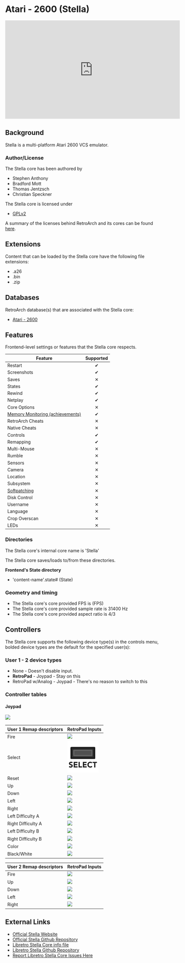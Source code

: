 # Atari - 2600 (Stella)

<iframe width="560" height="315" src="https://www.youtube-nocookie.com/embed/wQdrwJbxIgk" title="YouTube video player" frameborder="0" allow="accelerometer; autoplay; clipboard-write; encrypted-media; gyroscope; picture-in-picture" allowfullscreen></iframe>

## Background

Stella is a multi-platform Atari 2600 VCS emulator.

### Author/License

The Stella core has been authored by

- Stephen Anthony
- Bradford Mott
- Thomas Jentzsch
- Christian Speckner

The Stella core is licensed under

- [GPLv2](https://github.com/stella-emu/stella/blob/master/License.txt)

A summary of the licenses behind RetroArch and its cores can be found [here](../development/licenses.md).

## Extensions

Content that can be loaded by the Stella core have the following file extensions:

- .a26
- .bin
- .zip

## Databases

RetroArch database(s) that are associated with the Stella core:

- [Atari - 2600](https://github.com/libretro/libretro-database/blob/master/rdb/Atari%20-%202600.rdb)

## Features

Frontend-level settings or features that the Stella core respects.

| Feature           | Supported |
|-------------------|:---------:|
| Restart           | ✔         |
| Screenshots       | ✔         |
| Saves             | ✕         |
| States            | ✔         |
| Rewind            | ✔         |
| Netplay           | ✔         |
| Core Options      | ✕         |
| [Memory Monitoring (achievements)](../guides/memorymonitoring.md) | ✔         |
| RetroArch Cheats  | ✕         |
| Native Cheats     | ✕         |
| Controls          | ✔         |
| Remapping         | ✔         |
| Multi-Mouse       | ✕         |
| Rumble            | ✕         |
| Sensors           | ✕         |
| Camera            | ✕         |
| Location          | ✕         |
| Subsystem         | ✕         |
| [Softpatching](../guides/softpatching.md) | ✕         |
| Disk Control      | ✕         |
| Username          | ✕         |
| Language          | ✕         |
| Crop Overscan     | ✕         |
| LEDs              | ✕         |

### Directories

The Stella core's internal core name is 'Stella'

The Stella core saves/loads to/from these directories.

**Frontend's State directory**

- 'content-name'.state# (State)

### Geometry and timing

- The Stella core's core provided FPS is (FPS)
- The Stella core's core provided sample rate is 31400 Hz
- The Stella core's core provided aspect ratio is 4/3

## Controllers

The Stella core supports the following device type(s) in the controls menu, bolded device types are the default for the specified user(s):

### User 1 - 2 device types

- None - Doesn't disable input.
- **RetroPad** - Joypad - Stay on this
- RetroPad w/Analog - Joypad - There's no reason to switch to this

### Controller tables

#### Joypad

![](../image/controller/atari_2600.png)

| User 1 Remap descriptors | RetroPad Inputs                             |
|--------------------------|---------------------------------------------|
| Fire                     | ![](../image/retropad/retro_b.png)          |
| Select                   | ![](../image/retropad/retro_select.png)     |
| Reset                    | ![](../image/retropad/retro_start.png)      |
| Up                       | ![](../image/retropad/retro_dpad_up.png)    |
| Down                     | ![](../image/retropad/retro_dpad_down.png)  |
| Left                     | ![](../image/retropad/retro_dpad_left.png)  |
| Right                    | ![](../image/retropad/retro_dpad_right.png) |
| Left Difficulty A        | ![](../image/retropad/retro_l1.png)         |
| Right Difficulty A       | ![](../image/retropad/retro_r1.png)         |
| Left Difficulty B        | ![](../image/retropad/retro_l2.png)         |
| Right Difficulty B       | ![](../image/retropad/retro_r2.png)         |
| Color                    | ![](../image/retropad/retro_l3.png)         |
| Black/White              | ![](../image/retropad/retro_r3.png)         |

| User 2 Remap descriptors | RetroPad Inputs                             |
|--------------------------|---------------------------------------------|
| Fire                     | ![](../image/retropad/retro_b.png)          |
| Up                       | ![](../image/retropad/retro_dpad_up.png)    |
| Down                     | ![](../image/retropad/retro_dpad_down.png)  |
| Left                     | ![](../image/retropad/retro_dpad_left.png)  |
| Right                    | ![](../image/retropad/retro_dpad_right.png) |

## External Links

- [Official Stella Website](https://stella-emu.github.io/)
- [Official Stella Github Repository](https://github.com/stella-emu/stella)
- [Libretro Stella Core info file](https://github.com/libretro/libretro-super/blob/master/dist/info/stella_libretro.info)
- [Libretro Stella Github Repository](https://github.com/libretro/stella-libretro)
- [Report Libretro Stella Core Issues Here](https://github.com/libretro/stella-libretro/issues)
